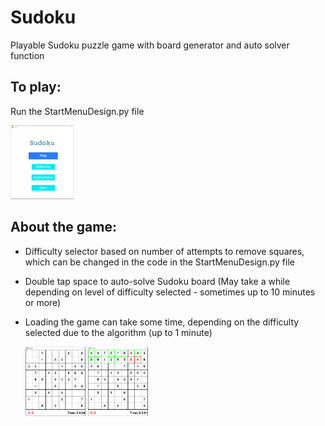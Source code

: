 # Sudoku #
Playable Sudoku puzzle game with board generator and auto solver function

## To play: ##
  Run the StartMenuDesign.py file
  
  <img src="images/Sudoku_StartMenu.PNG" width="20%" height="20%">
  
## About the game: ##
  - Difficulty selector based on number of attempts to remove squares, which can be changed in the code in the StartMenuDesign.py file
  - Double tap space to auto-solve Sudoku board (May take a while depending on level of difficulty selected - sometimes up to 10 minutes or more)
  - Loading the game can take some time, depending on the difficulty selected due to the algorithm (up to 1 minute)

    <img src="images/SudokuBoard.PNG" width="20%" height="20%"> <img src="images/SudokuAutoSolve.PNG" width="20%" height="20%">